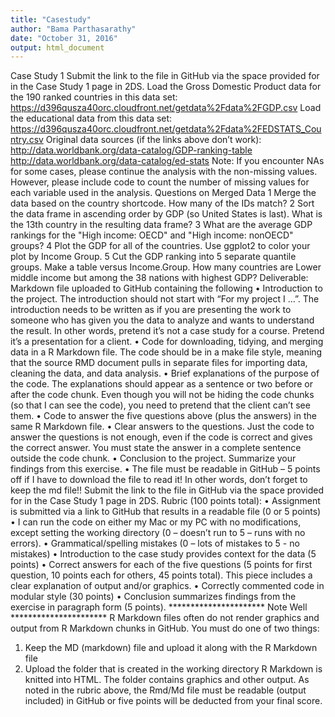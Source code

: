 ```yaml
---
title: "Casestudy"
author: "Bama Parthasarathy"
date: "October 31, 2016"
output: html_document
---
```


Case Study 1
Submit the link to the file in GitHub via the space provided for in the Case Study 1 page in 2DS.
Load the Gross Domestic Product data for the 190 ranked countries in this data set:
https://d396qusza40orc.cloudfront.net/getdata%2Fdata%2FGDP.csv
Load the educational data from this data set:
https://d396qusza40orc.cloudfront.net/getdata%2Fdata%2FEDSTATS_Country.csv
Original data sources (if the links above don’t work):
http://data.worldbank.org/data-catalog/GDP-ranking-table
http://data.worldbank.org/data-catalog/ed-stats
Note: If you encounter NAs for some cases, please continue the analysis with the non-missing
values. However, please include code to count the number of missing values for each variable
used in the analysis.
Questions on Merged Data
1 Merge the data based on the country shortcode. How many of the IDs match?
2 Sort the data frame in ascending order by GDP (so United States is last). What is the 13th
country in the resulting data frame?
3 What are the average GDP rankings for the "High income: OECD" and "High income:
nonOECD" groups?
4 Plot the GDP for all of the countries. Use ggplot2 to color your plot by Income Group.
5 Cut the GDP ranking into 5 separate quantile groups. Make a table versus Income.Group.
How many countries are Lower middle income but among the 38 nations with highest
GDP?
Deliverable: Markdown file uploaded to GitHub containing the following
• Introduction to the project. The introduction should not start with “For my project I …”.
The introduction needs to be written as if you are presenting the work to someone who
has given you the data to analyze and wants to understand the result. In other words,
pretend it’s not a case study for a course. Pretend it’s a presentation for a client.
• Code for downloading, tidying, and merging data in a R Markdown file. The code should
be in a make file style, meaning that the source RMD document pulls in separate files for
importing data, cleaning the data, and data analysis.
• Brief explanations of the purpose of the code. The explanations should appear as a
sentence or two before or after the code chunk. Even though you will not be hiding the
code chunks (so that I can see the code), you need to pretend that the client can’t see
them.
• Code to answer the five questions above (plus the answers) in the same R Markdown file.
• Clear answers to the questions. Just the code to answer the questions is not enough, even
if the code is correct and gives the correct answer. You must state the answer in a
complete sentence outside the code chunk.
• Conclusion to the project. Summarize your findings from this exercise.
• The file must be readable in GitHub – 5 points off if I have to download the file to read
it! In other words, don’t forget to keep the md file!!
Submit the link to the file in GitHub via the space provided for in the Case Study 1 page in 2DS.
Rubric (100 points total):
• Assignment is submitted via a link to GitHub that results in a readable file (0 or 5 points)
• I can run the code on either my Mac or my PC with no modifications, except setting the
working directory (0 – doesn’t run to 5 – runs with no errors).
• Grammatical/spelling mistakes (0 – lots of mistakes to 5 - no mistakes)
• Introduction to the case study provides context for the data (5 points)
• Correct answers for each of the five questions (5 points for first question, 10 points each
for others, 45 points total). This piece includes a clear explanation of output and/or
graphics.
• Correctly commented code in modular style (30 points)
• Conclusion summarizes findings from the exercise in paragraph form (5 points).
********************** Note Well **********************
R Markdown files often do not render graphics and output from R Markdown chunks in GitHub.
You must do one of two things:
1. Keep the MD (markdown) file and upload it along with the R Markdown file
2. Upload the folder that is created in the working directory R Markdown is knitted into
HTML. The folder contains graphics and other output.
As noted in the rubric above, the Rmd/Md file must be readable (output included) in GitHub or
five points will be deducted from your final score.